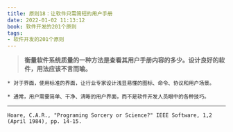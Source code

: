 ```yaml
---
title: 原则18：让软件只需简短的用户手册
date: 2022-01-02 11:13:12
book: 软件开发的201个原则
tags:
- 软件开发的201个原则
---
```


> **衡量软件系统质量的一种方法是查看其用户手册内容的多少。设计良好的软件，用法应该不言而喻。**



    * 对于界面，使用标准的界面，让行业专家设计浅显易懂的图标、命令、协议和用户场景。
    
    * 通常，用户需要简单、干净、清晰的用户界面，而不是软件开发人员眼中的各种技巧。

---

`Hoare, C.A.R., "Programing Sorcery or Science?" IEEE Software, 1,2 (April 1984), pp. 14-15.`